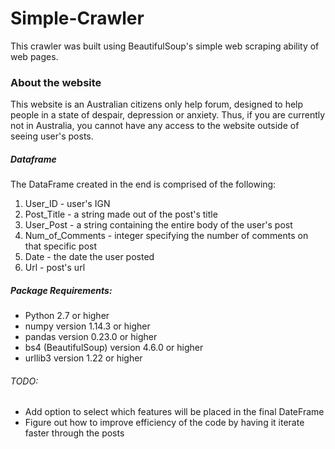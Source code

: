 # Simple-Crawler
This crawler was built using BeautifulSoup's simple web scraping ability of web pages.

### About the website
This website is an Australian citizens only help forum, designed to help people in a state of despair, depression or anxiety.
Thus, if you are currently not in Australia, you cannot have any access to the website outside of seeing user's posts.

##### Dataframe
The DataFrame created in the end is comprised of the following:
1. User_ID - user's IGN
2. Post_Title - a string made out of the post's title
3. User_Post - a string containing the entire body of the user's post
4. Num_of_Comments - integer specifying the number of comments on that specific post
5. Date - the date the user posted
6. Url - post's url

##### Package Requirements:
- Python 2.7 or higher
- numpy version 1.14.3 or higher
- pandas version 0.23.0 or higher
- bs4 (BeautifulSoup) version 4.6.0 or higher
- urllib3 version 1.22 or higher

###### TODO:
 - Add option to select which features will be placed in the final DateFrame
 - Figure out how to improve efficiency of the code by having it iterate faster through the posts
